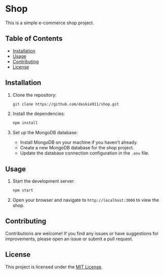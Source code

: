 # Shop

This is a simple e-commerce shop project.

## Table of Contents

- [Installation](#installation)
- [Usage](#usage)
- [Contributing](#contributing)
- [License](#license)

## Installation

1. Clone the repository:

   ```bash
   git clone https://github.com/daskie911/shop.git
   ```

2. Install the dependencies:

   ```bash
   npm install
   ```

3. Set up the MongoDB database:

   - Install MongoDB on your machine if you haven't already.
   - Create a new MongoDB database for the shop project.
   - Update the database connection configuration in the `.env` file.

## Usage

1. Start the development server:

   ```bash
   npm start
   ```

2. Open your browser and navigate to `http://localhost:3000` to view the shop.

## Contributing

Contributions are welcome! If you find any issues or have suggestions for improvements, please open an issue or submit a pull request.

## License

This project is licensed under the [MIT License](LICENSE).
